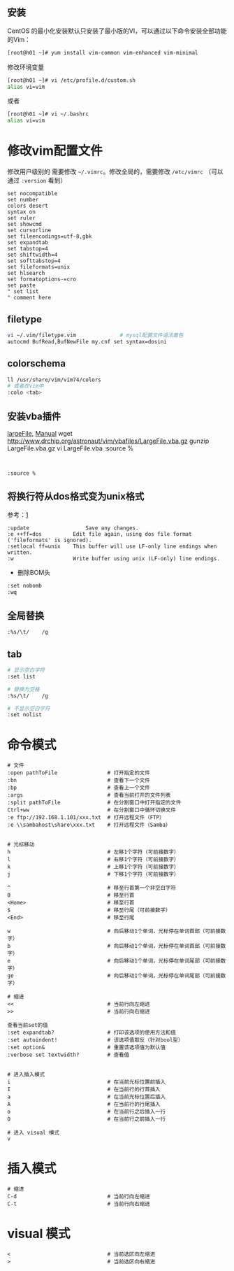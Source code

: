 ## 安装
CentOS 的最小化安装默认只安装了最小版的VI，可以通过以下命令安装全部功能的Vim：
```sh
[root@h01 ~]# yum install vim-common vim-enhanced vim-minimal
```

修改环境变量
```sh
[root@h01 ~]# vi /etc/profile.d/custom.sh
alias vi=vim
```
或者
```sh
[root@h01 ~]# vi ~/.bashrc
alias vi=vim
```

# 修改vim配置文件
修改用户级别的 需要修改 `~/.vimrc`。修改全局的，需要修改 `/etc/vimrc` （可以通过 `:version` 看到） 

```vimrc
set nocompatible
set number
colors desert
syntax on
set ruler
set showcmd
set cursorline
set fileencodings=utf-8,gbk
set expandtab
set tabstop=4
set shiftwidth=4
set softtabstop=4
set fileformats=unix
set hlsearch
set formatoptions-=cro
set paste
" set list
" comment here
```

## filetype

```sh
vi ~/.vim/filetype.vim              # mysql配置文件语法着色
autocmd BufRead,BufNewFile my.cnf set syntax=dosini
```

## colorschema

```sh
ll /usr/share/vim/vim74/colors
# 或者在vim中
:colo <tab>
```

## 安装vba插件
[largeFile](http://www.drchip.org/astronaut/vim/#LARGEFILE), 
[Manual](http://www.drchip.org/astronaut/vim/doc/LargeFile.txt.html)
wget http://www.drchip.org/astronaut/vim/vbafiles/LargeFile.vba.gz
gunzip LargeFile.vba.gz
vi LargeFile.vba
:source %
```


:source %

```

## 将换行符从dos格式变为unix格式
参考：[1](http://vim.wikia.com/wiki/File_format)
```
:update	                 Save any changes.
:e ++ff=dos	         Edit file again, using dos file format ('fileformats' is ignored).
:setlocal ff=unix	 This buffer will use LF-only line endings when written.
:w	                 Write buffer using unix (LF-only) line endings.
```

* 删除BOM头

```sh
:set nobomb
:wq
```
## 全局替换 

```sh
:%s/\t/    /g
```

## tab
```sh
# 显示空白字符
:set list

# 替换为空格
:%s/\t/    /g

# 不显示空白字符
:set nolist
```


# 命令模式

```vi
# 文件
:open pathToFile                # 打开指定的文件
:bn                             # 查看下一个文件
:bp                             # 查看上一个文件
:args                           # 查看当前打开的文件列表
:split pathToFile               # 在分割窗口中打开指定的文件
Ctrl+ww                         # 在分割窗口中循环切换文件
:e ftp://192.168.1.101/xxx.txt  # 打开远程文件（FTP）
:e \\sambahost\share\xxx.txt    # 打开远程文件（Samba）


# 光标移动
h                               # 左移1个字符（可前接数字）
l                               # 右移1个字符（可前接数字）
k                               # 上移1个字符（可前接数字）
j                               # 下移1个字符（可前接数字）

^                               # 移至行首第一个非空白字符
0                               # 移至行首
<Home>                          # 移至行首
$                               # 移至行尾（可前接数字）
<End>                           # 移至行尾

w                               # 向后移动1个单词，光标停在单词首部（可前接数字）
b                               # 向后移动1个单词，光标停在单词首部（可前接数字）
e                               # 向后移动1个单词，光标停在单词尾部（可前接数字）
ge                              # 向后移动1个单词，光标停在单词尾部（可前接数字）

# 缩进
<<                              # 当前行向左缩进
>>                              # 当前行向右缩进

查看当前set的值
:set expandtab?                 # 打印该选项的使用方法和值
:set autoindent!                # 该选项值取反（针对bool型）
:set option&                    # 重置该选项值为默认值
:verbose set textwidth?         # 查看值


# 进入插入模式
i                               # 在当前光标位置前插入
I                               # 在当前行的行首插入
a                               # 在当前光标位置后插入
A                               # 在当前行的行尾插入
o                               # 在当前行之后插入一行
O                               # 在当前行之前插入一行

# 进入 visual 模式
v
```

# 插入模式

```vi
# 缩进
C-d                             # 当前行向左缩进
C-t                             # 当前行向右缩进
```

# visual 模式

```vi
<                               # 当前选区向左缩进
>                               # 当前选区向右缩进
```
